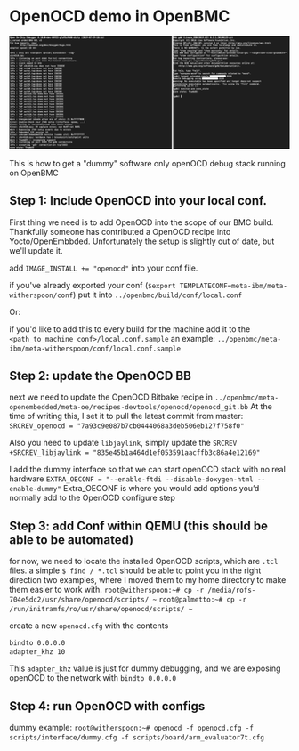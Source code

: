 # OpenOCD demo in OpenBMC

![screenshot](BMC_Remote.png)

This is how to get a "dummy" software only openOCD debug stack running on OpenBMC 

## Step 1: Include OpenOCD into your local conf.
First thing we need is to add OpenOCD into the scope of our BMC build. Thankfully someone has contributed a OpenOCD recipe into Yocto/OpenEmbbded. Unfortunately the setup is slightly out of date, but we'll update it.

add `IMAGE_INSTALL += "openocd"` into your conf file.

if you've already exported your conf (`$export TEMPLATECONF=meta-ibm/meta-witherspoon/conf`)
put it into `../openbmc/build/conf/local.conf`

Or:

if you'd like to add this to every build for the machine add it to the 
`<path_to_machine_conf>/local.conf.sample`
an example: `../openbmc/meta-ibm/meta-witherspoon/conf/local.conf.sample`


## Step 2: update the OpenOCD BB
next we need to update the OpenOCD Bitbake recipe in 
`../openbmc/meta-openembedded/meta-oe/recipes-devtools/openocd/openocd_git.bb`
At the time of writing this, I set it to pull the latest commit from master:
`SRCREV_openocd = "7a93c9e087b7cb0444068a3deb506eb127f758f0"`

Also you need to update `libjaylink`, simply update the `SRCREV`
`+SRCREV_libjaylink = "835e45b1a464d1ef053591aacffb3c86a4e12169"`

I add the dummy interface so that we can start openOCD stack with no real hardware
`EXTRA_OECONF = "--enable-ftdi --disable-doxygen-html --enable-dummy"`
Extra_OECONF is where you would add options you’d normally add to the OpenOCD configure step

## Step 3: add Conf within QEMU (this should be able to be automated)
for now, we need to locate the installed OpenOCD scripts, which are `.tcl` files. a simple `$ find / *.tcl` should be able to point you in the right direction 
two examples, where I moved them to my home directory to make them easier to work with.
`root@witherspoon:~# cp -r /media/rofs-704e5dc2/usr/share/openocd/scripts/ ~`
`root@palmetto:~# cp -r /run/initramfs/ro/usr/share/openocd/scripts/ ~`

create a new `openocd.cfg` with the contents

```
bindto 0.0.0.0
adapter_khz 10
```
This `adapter_khz` value is just for dummy debugging, and we are exposing openOCD to the network with `bindto 0.0.0.0`

## Step 4: run OpenOCD with configs
dummy example:
`root@witherspoon:~# openocd -f openocd.cfg -f scripts/interface/dummy.cfg -f scripts/board/arm_evaluator7t.cfg`
